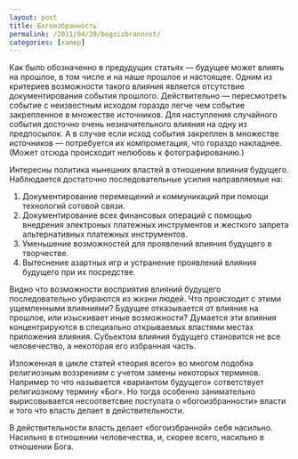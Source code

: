 ```yaml
---
layout: post
title: Богоизбранность
permalink: /2011/04/29/bogoizbrannost/
categories: [xamep]
---
```


Как было обозначенно в предудущих статьях — будущее может влиять на прошлое, в том числе и на наше прошлое и настоящее. Одним из критериев возможности такого влияния является отсутствие документирования события прошлого. Действительно — пересмотреть событие с неизвестным исходом гораздо легче чем событие закрепленное в множестве источников. Для наступления случайного события досточно очень незначительного влияния на одну из предпосылок. А в случае если исход события закреплен в множестве источников — потребуется их компрометация, что гораздо накладнее. (Может отсюда происходит нелюбовь к фотографированию.)

Интересны политика нынешних властей в отношении влияния будущего. Наблюдается достаточно последовательные усилия направляемые на:
1. Документирование перемещений и коммуникаций при помощи технологий сотовой связи.
2. Документирование всех финансовых операций с помощью внедрения электроных платежных инструментов и жесткого запрета альтернативных платежных инструментов.
3. Уменьшение возможностей для проявлений влияния будущего в творчестве.
4. Вытеснение азартных игр и устранение проявлений влияния будущего при их посредстве.

Видно что возможности восприятия влияний будущего последовательно убираются из жизни людей. Что происходит с этими ущемленными влияниями? Будущее отказывается от влияния на прошлое, или изыскивает иные возможности? Думается эти влияния концентрируются в специально открываемых властями местах приложения влияния. Субьектом влияния будущего становится не все человечество, а некоторая его избранная часть.

Изложенная в цикле статей «теория всего» во многом подобна религиозным воззрениям с учетом замены некоторых терминов. Например то что называется «вариантом будущего» сответствует религиозному термину «Бог». Но тогда особенно занимательно вырисовывается несоответсвие постулата о «богоизбранности» власти и того что власть делает в действительности.

В действительности власть делает «богоизбранной» себя насильно. Насильно в отношении человечества, и, скорее всего, насильно в отношении Бога.
